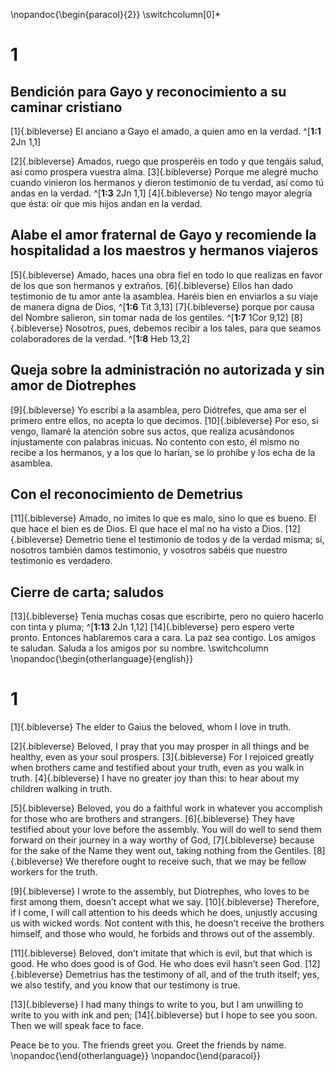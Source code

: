  \nopandoc{\begin{paracol}{2}}
\switchcolumn[0]*

# 1
## Bendición para Gayo y reconocimiento a su caminar cristiano
[1]{.bibleverse} El anciano a Gayo el amado, a quien amo en la verdad. ^[**1:1** 2Jn 1,1]

[2]{.bibleverse} Amados, ruego que prosperéis en todo y que tengáis salud, así como prospera vuestra alma. [3]{.bibleverse} Porque me alegré mucho cuando vinieron los hermanos y dieron testimonio de tu verdad, así como tú andas en la verdad. ^[**1:3** 2Jn 1,1] [4]{.bibleverse} No tengo mayor alegría que ésta: oír que mis hijos andan en la verdad.

## Alabe el amor fraternal de Gayo y recomiende la hospitalidad a los maestros y hermanos viajeros
[5]{.bibleverse} Amado, haces una obra fiel en todo lo que realizas en favor de los que son hermanos y extraños. [6]{.bibleverse} Ellos han dado testimonio de tu amor ante la asamblea. Haréis bien en enviarlos a su viaje de manera digna de Dios, ^[**1:6** Tit 3,13] [7]{.bibleverse} porque por causa del Nombre salieron, sin tomar nada de los gentiles. ^[**1:7** 1Cor 9,12] [8]{.bibleverse} Nosotros, pues, debemos recibir a los tales, para que seamos colaboradores de la verdad. ^[**1:8** Heb 13,2]

## Queja sobre la administración no autorizada y sin amor de Diotrephes
[9]{.bibleverse} Yo escribí a la asamblea, pero Diótrefes, que ama ser el primero entre ellos, no acepta lo que decimos. [10]{.bibleverse} Por eso, si vengo, llamaré la atención sobre sus actos, que realiza acusándonos injustamente con palabras inicuas. No contento con esto, él mismo no recibe a los hermanos, y a los que lo harían, se lo prohíbe y los echa de la asamblea.

## Con el reconocimiento de Demetrius
[11]{.bibleverse} Amado, no imites lo que es malo, sino lo que es bueno. El que hace el bien es de Dios. El que hace el mal no ha visto a Dios. [12]{.bibleverse} Demetrio tiene el testimonio de todos y de la verdad misma; sí, nosotros también damos testimonio, y vosotros sabéis que nuestro testimonio es verdadero.

## Cierre de carta; saludos
[13]{.bibleverse} Tenía muchas cosas que escribirte, pero no quiero hacerlo con tinta y pluma; ^[**1:13** 2Jn 1,12] [14]{.bibleverse} pero espero verte pronto. Entonces hablaremos cara a cara. La paz sea contigo. Los amigos te saludan. Saluda a los amigos por su nombre.
\switchcolumn
\nopandoc{\begin{otherlanguage}{english}}

# 1
[1]{.bibleverse} The elder to Gaius the beloved, whom I love in truth. 

[2]{.bibleverse} Beloved, I pray that you may prosper in all things and be healthy, even as your soul prospers. [3]{.bibleverse} For I rejoiced greatly when brothers came and testified about your truth, even as you walk in truth. [4]{.bibleverse} I have no greater joy than this: to hear about my children walking in truth. 

[5]{.bibleverse} Beloved, you do a faithful work in whatever you accomplish for those who are brothers and strangers. [6]{.bibleverse} They have testified about your love before the assembly. You will do well to send them forward on their journey in a way worthy of God, [7]{.bibleverse} because for the sake of the Name they went out, taking nothing from the Gentiles. [8]{.bibleverse} We therefore ought to receive such, that we may be fellow workers for the truth. 

[9]{.bibleverse} I wrote to the assembly, but Diotrephes, who loves to be first among them, doesn’t accept what we say. [10]{.bibleverse} Therefore, if I come, I will call attention to his deeds which he does, unjustly accusing us with wicked words. Not content with this, he doesn’t receive the brothers himself, and those who would, he forbids and throws out of the assembly. 

[11]{.bibleverse} Beloved, don’t imitate that which is evil, but that which is good. He who does good is of God. He who does evil hasn’t seen God. [12]{.bibleverse} Demetrius has the testimony of all, and of the truth itself; yes, we also testify, and you know that our testimony is true. 

[13]{.bibleverse} I had many things to write to you, but I am unwilling to write to you with ink and pen; [14]{.bibleverse} but I hope to see you soon. Then we will speak face to face. 

Peace be to you. The friends greet you. Greet the friends by name.
\nopandoc{\end{otherlanguage}}
\nopandoc{\end{paracol}}
